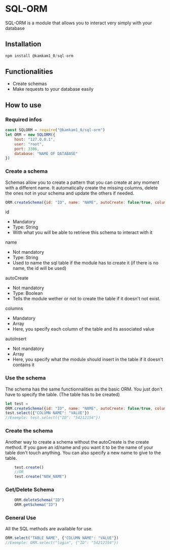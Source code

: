 # SQL-ORM
SQL-ORM is a module that allows you to interact very simply with your database


## Installation
```js
npm install @kamkam1_0/sql-orm
```

## Functionalities
- Create schemas
- Make requests to your database easily

## How to use

### Required infos

```js
const SQLORM = require("@kamkam1_0/sql-orm")
let ORM = new SQLORM({
    host: "127.0.0.1",
    user: "root",
    port: 3306,
    database: "NAME OF DATABASE"
})
```

### Create a schema
Schemas allow you to create a pattern that you can create at any moment with a different name. 
It automatically create the missing columns, delete the ones not in your schema and update the others if needed.

```js
ORM.createSchema({id: "ID", name: "NAME", autoCreate: false/true, columns: [{COLUMN_NAME: "VARCHAR(100)/INT/DATE"}, {COLUMN_TWO_NAME: "VARCHAR(100)/INT/DATE"}], autoInsert: [{COLUMN_NAME: "VALUE", COLUMN_TWO_NAME: "VALUE"}, {COLUMN_NAME: "VALUE", COLUMN_TWO_NAME: "VALUE"}]})
```

id
- Mandatory
- Type: String
- With what you will be able to retrieve this schema to interact with it

name
- Not mandatory
- Type: String
- Used to name the sql table if the module has to create it (if there is no name, the id will be used)

autoCreate
- Not mandatory
- Type: Boolean
- Tells the module wether or not to create the table if it doesn't not exist.

columns
- Mandatory
- Array
- Here, you specify each column of the table and its associated value

autoInsert
- Not mandatory
- Array
- Here, you specify what the module should insert in the table if it doesn't contains it


### Use the schema
The schema has the same functionnalities as the basic ORM. 
You just don't have to specify the table.
(The table has to be created)

```js
let test = 
ORM.createSchema({id: "ID", name: "NAME", autoCreate: false/true, columns: [{COLUMN_NAME: "VARCHAR(100)/INT/DATE"}, {COLUMN_TWO_NAME: "VARCHAR(100)/INT/DATE"}], autoInsert: [{COLUMN_NAME: "VALUE", COLUMN_TWO_NAME: "VALUE"}, {COLUMN_NAME: "VALUE", COLUMN_TWO_NAME: "VALUE"}]})
test.select({"COLUMN NAME": "VALUE"})
//Exemple: test.select({"ID": "54212154"})
```

### Create the schema
Another way to create a schema without the autoCreate is the create method.
If you gave an id/name and you want it to be the name of your table don't touch anything.
You can also specify a new name to give to the table.

```js
    test.create()
    //OR
    test.create("NEW_NAME")
```

### Get/Delete Schema

```js
    ORM.deleteSchema("ID")
    ORM.getSchema("ID")
```

### General Use
All the SQL methods are available for use.

```js
ORM.select("TABLE NAME", {"COLUMN NAME": "VALUE"})
//Exemple: ORM.select("login", {"ID": "54212154"})
```